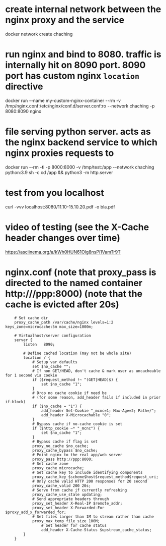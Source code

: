 # create internal network between the nginx proxy and the service
docker network create chaching

# run nginx and bind to 8080. traffic is internally hit on 8090 port. 8090 port has custom nginx `location` directive
docker run --name my-custom-nginx-container --rm -v /tmp/nginx.conf:/etc/nginx/conf.d/server.conf:ro --network chaching -p 8080:8090 nginx

# file serving python server. acts as the nginx backend service to which nginx proxies requests to
docker run --rm -ti -p 8000:8000 -v /tmp/test:/app --network chaching python:3.9 sh -c cd /app && python3 -m http.server

# test from you localhost
curl -vvv localhost:8080/11.10-15.10.20.pdf -o bla.pdf

# video of testing (see the X-Cache header changes over time)
https://asciinema.org/a/kWh0HUN61Olg8nsPi1VamTr9T

# nginx.conf (note that proxy_pass is directed to the named container http:///ppp:8000) (note that the cache is evicted after 20s)
```
	# Set cache dir
	proxy_cache_path /var/cache/nginx levels=1:2 keys_zone=microcache:5m max_size=1000m;

	# Virtualhost/server configuration
	server {
	    listen   8090;
	
	    # Define cached location (may not be whole site)
	    location / {
	        # Setup var defaults
	        set $no_cache "";
	        # If non GET/HEAD, don't cache & mark user as uncacheable for 1 second via cookie
	        if ($request_method !~ ^(GET|HEAD)$) {
	            set $no_cache "1";
	        }
	        # Drop no cache cookie if need be
	        # (for some reason, add_header fails if included in prior if-block)
	        if ($no_cache = "1") {
	            add_header Set-Cookie "_mcnc=1; Max-Age=2; Path=/";            
	            add_header X-Microcachable "0";
	        }
	        # Bypass cache if no-cache cookie is set
	        if ($http_cookie ~* "_mcnc") {
	            set $no_cache "1";
	        }
	        # Bypass cache if flag is set
	        proxy_no_cache $no_cache;
	        proxy_cache_bypass $no_cache;
	        # Point nginx to the real app/web server
	        proxy_pass http://ppp:8000;
	        # Set cache zone
	        proxy_cache microcache;
	        # Set cache key to include identifying components
	        proxy_cache_key $scheme$host$request_method$request_uri;
	        # Only cache valid HTTP 200 responses for 20 second
	        proxy_cache_valid 200 20s;
	        # Serve from cache if currently refreshing
	        proxy_cache_use_stale updating;
	        # Send appropriate headers through
	        proxy_set_header X-Real-IP $remote_addr;
	        proxy_set_header X-Forwarded-For $proxy_add_x_forwarded_for;
	        # Set files larger than 1M to stream rather than cache
	        proxy_max_temp_file_size 100M;
                # Set header for cache status 
                add_header X-Cache-Status $upstream_cache_status;
	    }
	}
```

